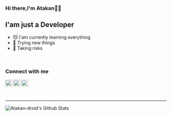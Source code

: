 ### Hi there,I'm Atakan💇‍♂️
## I'am just a Developer

- 😼 I'am currently learning everything
- 🐗 Trying new things
- 🔺 Taking risks

<br />

### Connect with me


[<img align="left" alt="Atakan-droid | LinkedIn" width="22px" src="https://cdn.exclaimer.com/Handbook%20Images/linkedin-icon_24x24.png" />][linkedin]
[<img align="left" alt="Atakan-droid | Twitter" width="22px" src="https://cdn.exclaimer.com/Handbook%20Images/twitter-icon_24x24.png" />][twitter]
[<img align="left" alt="Atakan-droid | Instagram" width="22px" src="https://cdn.exclaimer.com/Handbook%20Images/instagram-icon_24x24.png" />][instagram]

<br />
<br />

<br />

---

<img align="left" alt="Atakan-droid's Github Stats" 
src="https://github-readme-stats.vercel.app/api?username=Atakan-droid&show_icons=true&hide_border_true&bg_color=COLOR1" />

[linkedin]: https://www.linkedin.com/in/atakan-göçer-8781701a0/
[twitter]: https://twitter.com/Atakan_gcr
[instagram]: https://www.instagram.com/atkn.gcr/
